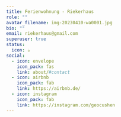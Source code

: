 ```yaml
---
title: Ferienwohnung - Riekerhaus
role: ""
avatar_filename: img-20230410-wa0001.jpg
bio: ""
email: riekerhaus@gmail.com
superuser: true
status:
  icon: ☕️
social:
  - icon: envelope
    icon_pack: fas
    link: about/#contact
  - icon: airbnb
    icon_pack: fab
    link: https://airbnb.de/
  - icon: instagram
    icon_pack: fab
    link: https://instagram.com/geocushen
---
```

